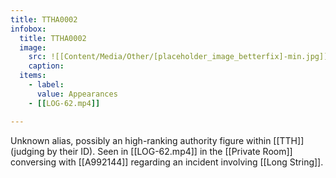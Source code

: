 ```yaml
---
title: TTHA0002
infobox:
  title: TTHA0002
  image:
    src: ![[Content/Media/Other/[placeholder_image_betterfix]-min.jpg]]
    caption: 
  items:
    - label: 
      value: Appearances
	- [[LOG-62.mp4]]

---
```


Unknown alias, possibly an high-ranking authority figure within [[TTH]] (judging by their ID). Seen in [[LOG-62.mp4]] in the [[Private Room]] conversing with [[A992144]] regarding an incident involving [[Long String]].